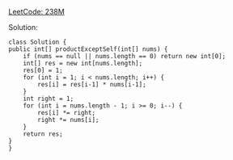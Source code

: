 [LeetCode: 238M](https://leetcode.com/problems/product-of-array-except-self/description/)

Solution:

    class Solution {
    public int[] productExceptSelf(int[] nums) {
        if (nums == null || nums.length == 0) return new int[0];
        int[] res = new int[nums.length];
        res[0] = 1;
        for (int i = 1; i < nums.length; i++) {
            res[i] = res[i-1] * nums[i-1];
        }
        int right = 1;
        for (int i = nums.length - 1; i >= 0; i--) {
            res[i] *= right;
            right *= nums[i];
        }
        return res;
    }
    }
